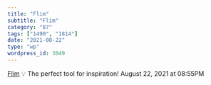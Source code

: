 ```yaml
---
title: "Flim"
subtitle: "Flim"
category: "87"
tags: ["1490", "1814"]
date: "2021-08-22"
type: "wp"
wordpress_id: 3049
---
```

[ Flim](https://beta.flim.ai/?ft=Houses%20fires)
 💡 The perfect tool for inspiration!
August 22, 2021 at 08:55PM